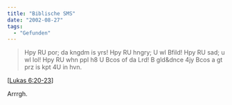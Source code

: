 ```yaml
---
title: "Biblische SMS"
date: "2002-08-27"
tags:
  - "Gefunden"
---
```


> Hpy RU por; da kngdm is yrs! Hpy RU hngry; U wl Bfild! Hpy RU sad; u wl lol! Hpy RU whn ppl h8 U Bcos of da Lrd! B gld&dnce 4jy Bcos a gt prz is kpt 4U in hvn.

\[[Lukas 6:20-23](https://web.archive.org/web/20040830132503/http://www.ship-of-fools.com/Features/0802/txt_comp.html "Bible Code [englisch]")\]

Arrrgh.

